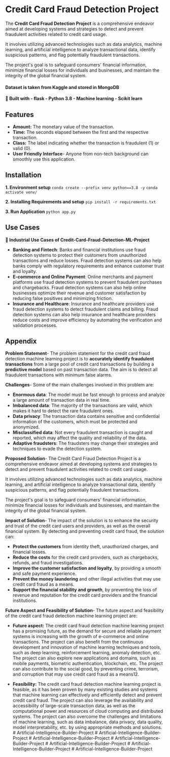 
# Credit Card Fraud Detection Project
The **Credit Card Fraud Detection Project** is a comprehensive endeavor aimed at developing systems and strategies to detect and prevent fraudulent activities related to credit card usage.

It involves utilizing advanced technologies such as data analytics, machine learning, and artificial intelligence to analyze transactional data, identify suspicious patterns, and flag potentially fraudulent transactions. 

The project's goal is to safeguard consumers' financial information, minimize financial losses for individuals and businesses, and maintain the integrity of the global financial system. 

#### Dataset is taken from Kaggle and stored in MongoDB 
**🔧 Built with - flask - Python 3.8 - Machine learning - Scikit learn**

## Features

- **Amount:** The monetary value of the transaction.
- **Time:** The seconds elapsed between the first and the respective transaction.
- **Class:** The label indicating whether the transaction is fraudulent (1) or valid (0).
- **User Friendly Interface**- Anyone from non-tech background can smoothly use this application.
## Installation

**1. Environment setup**
``` conda create --prefix venv python==3.8 -y ```
``` conda activate venv/ ``` 

**2. Installing Requirements and setup** 
``` pip install -r requirements.txt ``` 

**3. Run Application** ``` python app.py ``` 
## Use Cases

**🏦 Industrial Use Cases of Credit-Card-Fraud-Detection-ML-Project**

- **Banking and Fintech**: Banks and financial institutions use fraud detection systems to protect their customers from unauthorized transactions and reduce losses. Fraud detection systems can also help banks comply with regulatory requirements and enhance customer trust and loyalty. 
- **E-commerce and Online Payment**: Online merchants and payment platforms use fraud detection systems to prevent fraudulent purchases and chargebacks. Fraud detection systems can also help online businesses optimize their revenue and customer satisfaction by reducing false positives and minimizing friction. 
- **Insurance and Healthcare**: Insurance and healthcare providers use fraud detection systems to detect fraudulent claims and billing. Fraud detection systems can also help insurance and healthcare providers reduce costs and improve efficiency by automating the verification and validation processes.

## Appendix
****Problem Statement****-
The problem statement for the credit card fraud detection machine learning project is to **accurately identify fraudulent transactions** from a large pool of credit card transactions by building a **predictive model** based on past transaction data. The aim is to detect all fraudulent transactions with minimum false alarms.

****Challenges****-
Some of the main challenges involved in this problem are:

- **Enormous data**: The model must be fast enough to process and analyze a large amount of transaction data in real time.
- **Imbalanced data**: The majority of the transactions are valid, which makes it hard to detect the rare fraudulent ones.
- **Data privacy**: The transaction data contains sensitive and confidential information of the customers, which must be protected and anonymized.
- **Misclassified data**: Not every fraudulent transaction is caught and reported, which may affect the quality and reliability of the data.
- **Adaptive fraudsters**: The fraudsters may change their strategies and techniques to evade the detection system.

****Proposed Solution****-
The Credit Card Fraud Detection Project is a comprehensive endeavor aimed at developing systems and strategies to detect and prevent fraudulent activities related to credit card usage.

It involves utilizing advanced technologies such as data analytics, machine learning, and artificial intelligence to analyze transactional data, identify suspicious patterns, and flag potentially fraudulent transactions.

The project's goal is to safeguard consumers' financial information, minimize financial losses for individuals and businesses, and maintain the integrity of the global financial system.

****Impact of Solution****-
The impact of the solution is to enhance the security and trust of the credit card users and providers, as well as the overall financial system. By detecting and preventing credit card fraud, the solution can:

- **Protect the customers** from identity theft, unauthorized charges, and financial losses.
- **Reduce the costs** for the credit card providers, such as chargebacks, refunds, and fraud investigations.
- **Improve the customer satisfaction and loyalty**, by providing a smooth and safe payment experience.
- **Prevent the money laundering** and other illegal activities that may use credit card fraud as a means.
- **Support the financial stability and growth**, by preventing the loss of revenue and reputation for the credit card providers and the financial institutions.

****Future Aspect and Feasibility of Solution****-
The future aspect and feasibility of the credit card fraud detection machine learning project are:

- **Future aspect:** The credit card fraud detection machine learning project has a promising future, as the demand for secure and reliable payment systems is increasing with the growth of e-commerce and online transactions. The project can also benefit from the continuous development and innovation of machine learning techniques and tools, such as deep learning, reinforcement learning, anomaly detection, etc. The project can also explore new applications and domains, such as mobile payments, biometric authentication, blockchain, etc. The project can also contribute to the social good, by preventing crime, terrorism, and corruption that may use credit card fraud as a means12.

- **Feasibility:** The credit card fraud detection machine learning project is feasible, as it has been proven by many existing studies and systems that machine learning can effectively and efficiently detect and prevent credit card fraud. The project can also leverage the availability and accessibility of large-scale transaction data, as well as the computational power and resources of cloud computing and distributed systems. The project can also overcome the challenges and limitations of machine learning, such as data imbalance, data privacy, data quality, model interpretability, etc. by using appropriate methods and solutions.
#   A r t i f i c i a l - I n t e l l i g e n c e - B u i l d e r - P r o j e c t  
 #   A r t i f i c i a l - I n t e l l i g e n c e - B u i l d e r - P r o j e c t  
 #   A r t i f i c i a l - I n t e l l i g e n c e - B u i l d e r - P r o j e c t  
 #   A r t i f i c i a l - I n t e l l i g e n c e - B u i l d e r - P r o j e c t  
 #   A r t i f i c i a l - I n t e l l i g e n c e - B u i l d e r - P r o j e c t  
 #   A r t i f i c i a l - I n t e l l i g e n c e - B u i l d e r - P r o j e c t  
 #   A r t i f i c i a l - I n t e l l i g e n c e - B u i l d e r - P r o j e c t  
 